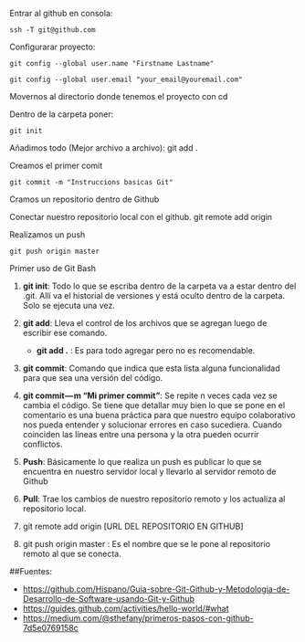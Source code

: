 Entrar al github en consola:

    ssh -T git@github.com
    
Configurarar proyecto:

    git config --global user.name "Firstname Lastname"
    
    git config --global user.email "your_email@youremail.com"
    
Movernos al directorio donde tenemos el proyecto con cd

Dentro de la carpeta poner:
    
    git init

Añadimos todo (Mejor archivo a archivo):
    git add . 

Creamos el primer comit

    git commit -m "Instruccions basicas Git"
  
Cramos un repositorio dentro de Github

Conectar nuestro repositorio local con el github.
    git remote add origin <url>
    
Realizamos un push
    
    git push origin master


Primer uso de Git Bash

1. **git init**: Todo lo que se escriba dentro de la carpeta va a estar dentro del .git. Allí va el historial de versiones y está oculto dentro de la carpeta. Solo se ejecuta una vez.

2. **git add**: Lleva el control de los archivos que se agregan luego de escribir ese comando.
    - **git add .** : Es para todo agregar pero no es recomendable.

3. **git commit**: Comando que indica que esta lista alguna funcionalidad para que sea una versión del código.

4. **git commit — m “Mi primer commit”**: Se repite n veces cada vez se cambia el código. Se tiene que detallar muy bien lo que se pone en el comentario es una buena práctica para que nuestro equipo colaborativo nos pueda entender y solucionar errores en caso sucediera.
    Cuando coinciden las líneas entre una persona y la otra pueden ocurrir conflictos.

5. **Push**: Básicamente lo que realiza un push es publicar lo que se encuentra en nuestro servidor local y llevarlo al servidor remoto de Github

6. **Pull**: Trae los cambios de nuestro repositorio remoto y los actualiza al repositorio local.

5. git remote add origin [URL DEL REPOSITORIO EN GITHUB]

6. git push origin master : Es el nombre que se le pone al repositorio remoto al que se conecta.



##Fuentes:
- https://github.com/Hispano/Guia-sobre-Git-Github-y-Metodologia-de-Desarrollo-de-Software-usando-Git-y-Github
- https://guides.github.com/activities/hello-world/#what
- https://medium.com/@sthefany/primeros-pasos-con-github-7d5e0769158c